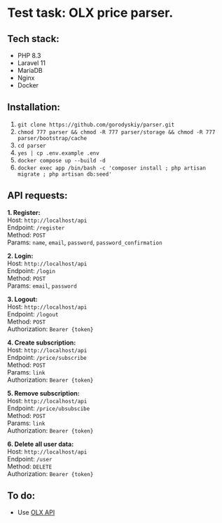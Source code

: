 # Test task: OLX price parser.

## Tech stack:
- PHP 8.3
- Laravel 11
- MariaDB
- Nginx
- Docker

## Installation:
1. `git clone https://github.com/gorodyskiy/parser.git`
2. `chmod 777 parser && chmod -R 777 parser/storage && chmod -R 777 parser/bootstrap/cache`
3. `cd parser`
4. `yes | cp .env.example .env`
5. `docker compose up --build -d`
6. `docker exec app /bin/bash -c 'composer install ; php artisan migrate ; php artisan db:seed'`


## API requests:
**1. Register:**\
Host: `http://localhost/api`\
Endpoint: `/register`\
Method: `POST`\
Params: `name`, `email`, `password`, `password_confirmation`

**2. Login:**\
Host: `http://localhost/api`\
Endpoint: `/login`\
Method: `POST`\
Params: `email`, `password`

**3. Logout:**\
Host: `http://localhost/api`\
Endpoint: `/logout`\
Method: `POST`\
Authorization: `Bearer {token}`

**4. Create subscription:**\
Host: `http://localhost/api`\
Endpoint: `/price/subscribe`\
Method: `POST`\
Params: `link`\
Authorization: `Bearer {token}`

**5. Remove subscription:**\
Host: `http://localhost/api`\
Endpoint: `/price/ubsubscibe`\
Method: `POST`\
Params: `link`\
Authorization: `Bearer {token}`

**6. Delete all user data:**\
Host: `http://localhost/api`\
Endpoint: `/user`\
Method: `DELETE`\
Authorization: `Bearer {token}`

## To do:
- Use [OLX API](https://developer.olx.ua/api/doc)